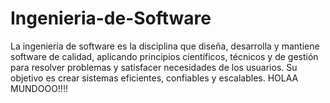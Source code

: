 # Ingenieria-de-Software
La ingeniería de software es la disciplina que diseña, desarrolla y mantiene software de calidad, aplicando principios científicos, técnicos y de gestión para resolver problemas y satisfacer necesidades de los usuarios. Su objetivo es crear sistemas eficientes, confiables y escalables.
HOLAA MUNDOOO!!!!
